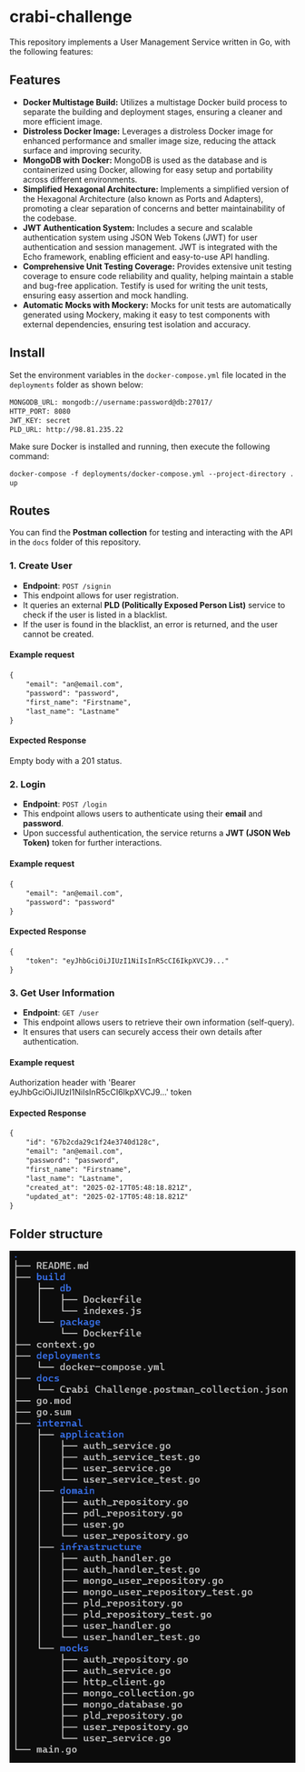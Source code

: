 # crabi-challenge

This repository implements a User Management Service written in Go, with the following features:

## Features
- **Docker Multistage Build:** Utilizes a multistage Docker build process to separate the building and deployment stages, ensuring a cleaner and more efficient image.
- **Distroless Docker Image:** Leverages a distroless Docker image for enhanced performance and smaller image size, reducing the attack surface and improving security.
- **MongoDB with Docker:** MongoDB is used as the database and is containerized using Docker, allowing for easy setup and portability across different environments.
- **Simplified Hexagonal Architecture:** Implements a simplified version of the Hexagonal Architecture (also known as Ports and Adapters), promoting a clear separation of concerns and better maintainability of the codebase.
- **JWT Authentication System:** Includes a secure and scalable authentication system using JSON Web Tokens (JWT) for user authentication and session management. JWT is integrated with the Echo framework, enabling efficient and easy-to-use API handling.
- **Comprehensive Unit Testing Coverage:** Provides extensive unit testing coverage to ensure code reliability and quality, helping maintain a stable and bug-free application. Testify is used for writing the unit tests, ensuring easy assertion and mock handling.
- **Automatic Mocks with Mockery:** Mocks for unit tests are automatically generated using Mockery, making it easy to test components with external dependencies, ensuring test isolation and accuracy.

## Install

Set the environment variables in the `docker-compose.yml` file located in the `deployments` folder as shown below:

```
MONGODB_URL: mongodb://username:password@db:27017/
HTTP_PORT: 8080
JWT_KEY: secret
PLD_URL: http://98.81.235.22
```

Make sure Docker is installed and running, then execute the following command:

```
docker-compose -f deployments/docker-compose.yml --project-directory . up
```

## Routes

You can find the **Postman collection** for testing and interacting with the API in the `docs` folder of this repository.

### 1. Create User
- **Endpoint**: `POST /signin`
- This endpoint allows for user registration.
- It queries an external **PLD (Politically Exposed Person List)** service to check if the user is listed in a blacklist.
- If the user is found in the blacklist, an error is returned, and the user cannot be created.

#### Example request
```
{
    "email": "an@email.com",
    "password": "password",
    "first_name": "Firstname",
    "last_name": "Lastname"
}
```
#### Expected Response
Empty body with a 201 status.

### 2. Login
- **Endpoint**: `POST /login`
- This endpoint allows users to authenticate using their **email** and **password**.
- Upon successful authentication, the service returns a **JWT (JSON Web Token)** token for further interactions.

#### Example request
```
{
    "email": "an@email.com",
    "password": "password"
}
```
#### Expected Response
```
{
    "token": "eyJhbGciOiJIUzI1NiIsInR5cCI6IkpXVCJ9..."
}
```

### 3. Get User Information
- **Endpoint**: `GET /user`
- This endpoint allows users to retrieve their own information (self-query).
- It ensures that users can securely access their own details after authentication.

#### Example request
Authorization header with 'Bearer eyJhbGciOiJIUzI1NiIsInR5cCI6IkpXVCJ9...' token
#### Expected Response
```
{
    "id": "67b2cda29c1f24e3740d128c",
    "email": "an@email.com",
    "password": "password",
    "first_name": "Firstname",
    "last_name": "Lastname",
    "created_at": "2025-02-17T05:48:18.821Z",
    "updated_at": "2025-02-17T05:48:18.821Z"
}
```

## Folder structure
![Project structure](./docs/folder_structure.png)
